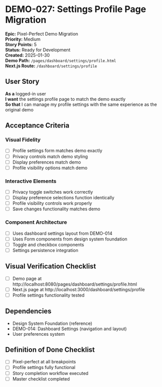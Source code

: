 # DEMO-027: Settings Profile Page Migration

**Epic:** Pixel-Perfect Demo Migration  
**Priority:** Medium  
**Story Points:** 5  
**Status:** Ready for Development  
**Created:** 2025-01-30  
**Demo Path:** `/pages/dashboard/settings/profile.html`  
**Next.js Route:** `/dashboard/settings/profile`

## User Story

**As a** logged-in user  
**I want** the settings profile page to match the demo exactly  
**So that** I can manage my profile settings with the same experience as the original demo

## Acceptance Criteria

### Visual Fidelity
- [ ] Profile settings form matches demo exactly
- [ ] Privacy controls match demo styling
- [ ] Display preferences match demo
- [ ] Profile visibility options match demo

### Interactive Elements
- [ ] Privacy toggle switches work correctly
- [ ] Display preference selections function identically
- [ ] Profile visibility controls work properly
- [ ] Save changes functionality matches demo

### Component Architecture
- [ ] Uses dashboard settings layout from DEMO-014
- [ ] Uses Form components from design system foundation
- [ ] Toggle and checkbox components
- [ ] Settings persistence integration

## Visual Verification Checklist
- [ ] Demo page at http://localhost:8080/pages/dashboard/settings/profile.html
- [ ] Next.js page at http://localhost:3000/dashboard/settings/profile
- [ ] Profile settings functionality tested

## Dependencies
- Design System Foundation (reference)
- DEMO-014: Dashboard Settings (navigation and layout)
- User preferences system

## Definition of Done Checklist
- [ ] Pixel-perfect at all breakpoints
- [ ] Profile settings fully functional
- [ ] Story completion workflow executed
- [ ] Master checklist completed